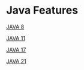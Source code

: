 # Java Features 
[JAVA 8](../src/Java8/Java8.md)

[JAVA 11](../src/Java11/java11.md)

[JAVA 17](../src/Java17/Java17.md)

[JAVA 21](../src/Java21/java21.md)
